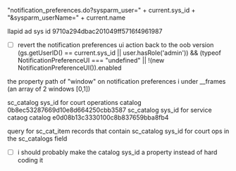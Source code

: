 "notification_preferences.do?sysparm_user=" + current.sys_id + "&sysparm_userName=" + current.name

llapid ad sys id 9710a294dbac201049ff5716f4961987 

- [ ] revert the notification preferences ui action back  to the oob version 
(gs.getUserID() == current.sys_id || user.hasRole('admin')) && (typeof NotificationPreferenceUI === "undefined" || !(new NotificationPreferenceUI()).enabled

the property path of "window" on notification preferences  i under __frames (an array of 2 windows [0,1])

sc_catalog sys_id for court operations catalog 0b8ec53287669d10e8d664250cbb3587 
sc_catalog sys_id for service cataog catalog e0d08b13c3330100c8b837659bba8fb4 

query for sc_cat_item records that contain sc_catalog sys_id for court ops in the sc_catalogs field 

- [ ] i should probably make the catalog sys_id a property instead of hard coding it 
